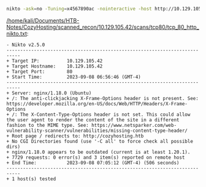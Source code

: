 ```bash
nikto -ask=no -Tuning=x4567890ac -nointeractive -host http://10.129.105.42:80 2>&1 | tee "/home/kali/Documents/HTB-Notes/CozyHosting/scanned_recon/10.129.105.42/scans/tcp80/tcp_80_http_nikto.txt"
```

[/home/kali/Documents/HTB-Notes/CozyHosting/scanned_recon/10.129.105.42/scans/tcp80/tcp_80_http_nikto.txt](file:///home/kali/Documents/HTB-Notes/CozyHosting/scanned_recon/10.129.105.42/scans/tcp80/tcp_80_http_nikto.txt):

```
- Nikto v2.5.0
---------------------------------------------------------------------------
+ Target IP:          10.129.105.42
+ Target Hostname:    10.129.105.42
+ Target Port:        80
+ Start Time:         2023-09-08 06:56:46 (GMT-4)
---------------------------------------------------------------------------
+ Server: nginx/1.18.0 (Ubuntu)
+ /: The anti-clickjacking X-Frame-Options header is not present. See: https://developer.mozilla.org/en-US/docs/Web/HTTP/Headers/X-Frame-Options
+ /: The X-Content-Type-Options header is not set. This could allow the user agent to render the content of the site in a different fashion to the MIME type. See: https://www.netsparker.com/web-vulnerability-scanner/vulnerabilities/missing-content-type-header/
+ Root page / redirects to: http://cozyhosting.htb
+ No CGI Directories found (use '-C all' to force check all possible dirs)
+ nginx/1.18.0 appears to be outdated (current is at least 1.20.1).
+ 7729 requests: 0 error(s) and 3 item(s) reported on remote host
+ End Time:           2023-09-08 07:05:12 (GMT-4) (506 seconds)
---------------------------------------------------------------------------
+ 1 host(s) tested

```
